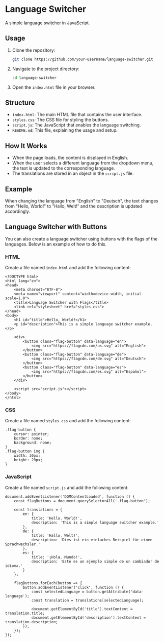 # Language Switcher

A simple language switcher in JavaScript.

## Usage

1. Clone the repository:
    ```bash
    git clone https://github.com/your-username/language-switcher.git
    ```

2. Navigate to the project directory:
    ```bash
    cd language-switcher
    ```

3. Open the `index.html` file in your browser.

## Structure

- `index.html`: The main HTML file that contains the user interface.
- `styles.css`: The CSS file for styling the buttons.
- `script.js`: The JavaScript that enables the language switching.
- `README.md`: This file, explaining the usage and setup.

## How It Works

- When the page loads, the content is displayed in English.
- When the user selects a different language from the dropdown menu, the text is updated to the corresponding language.
- The translations are stored in an object in the `script.js` file.

## Example

When changing the language from "English" to "Deutsch", the text changes from "Hello, World!" to "Hallo, Welt!" and the description is updated accordingly.

## Language Switcher with Buttons

You can also create a language switcher using buttons with the flags of the languages. Below is an example of how to do this.

### HTML

Create a file named `index.html` and add the following content:

```
<!DOCTYPE html>
<html lang="en">
<head>
    <meta charset="UTF-8">
    <meta name="viewport" content="width=device-width, initial-scale=1.0">
    <title>Language Switcher with Flags</title>
    <link rel="stylesheet" href="styles.css">
</head>
<body>
    <h1 id="title">Hello, World!</h1>
    <p id="description">This is a simple language switcher example.</p>
    
    <div>
        <button class="flag-button" data-language="en">
            <img src="https://flagcdn.com/us.svg" alt="English">
        </button>
        <button class="flag-button" data-language="de">
            <img src="https://flagcdn.com/de.svg" alt="Deutsch">
        </button>
        <button class="flag-button" data-language="es">
            <img src="https://flagcdn.com/es.svg" alt="Español">
        </button>
    </div>

    <script src="script.js"></script>
</body>
</html>
```

### CSS

Create a file named `styles.css` and add the following content:

```
.flag-button {
    cursor: pointer;
    border: none;
    background: none;
}
.flag-button img {
    width: 30px;
    height: 20px;
}
```

### JavaScript

Create a file named `script.js` and add the following content:

```
document.addEventListener('DOMContentLoaded', function () {
    const flagButtons = document.querySelectorAll('.flag-button');

    const translations = {
        en: {
            title: 'Hello, World!',
            description: 'This is a simple language switcher example.'
        },
        de: {
            title: 'Hallo, Welt!',
            description: 'Dies ist ein einfaches Beispiel für einen Sprachwechsler.'
        },
        es: {
            title: '¡Hola, Mundo!',
            description: 'Este es un ejemplo simple de un cambiador de idioma.'
        }
    };

    flagButtons.forEach(button => {
        button.addEventListener('click', function () {
            const selectedLanguage = button.getAttribute('data-language');
            const translation = translations[selectedLanguage];

            document.getElementById('title').textContent = translation.title;
            document.getElementById('description').textContent = translation.description;
        });
    });
});
```
